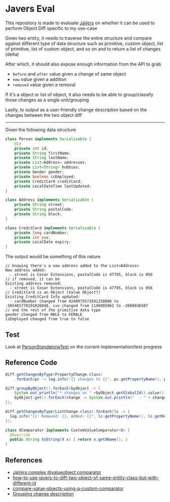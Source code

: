 # Javers Eval

This repository is made to evaluate [JaVers](https://javers.org/) on whether it can be used to perform Object Diff specific to my use-case

Given two entity, it needs to traverse the entire structure and compare against different type of data structure such as primitive, custom object, list of primitive, list of custom object, and so on and to return a list of changes (delta)

After which, it should also expose enough information from the API to grab

- `before` and `after` value given a change of same object
- `new` value given a addition
- `removed` value given a removal

If it's a object or list of object, it also needs to be able to group/classify those changes as a single unit/grouping

Lastly, to output as a user-friendly change description based on the changes between the two object diff

---

Given the following data structure

```java
class Person implements Serializable {
    @Id
    private int id;
    private String firstName;
    private String lastName;
    private List<Address> addresses;
    private List<String> hobbies;
    private Gender gender;
    private boolean isEmployed;
    private CreditCard creditCard;
    private LocalDateTime lastUpdated;
}

class Address implements Serializable {
    private String street;
    private String postalCode;
    private String block;
}

class CreditCard implements Serializable {
    private long cardNumber;
    private int cvv;
    private LocalDate expiry;
}
```

The output would be something of this nature

```
// knowing there's a new address added to the List<Address>
New address added:
  - street is Cesar Extensions, postalCode is 47795, block is 056
// if removed, it can be
Existing address removed:
  - street is Cesar Extensions, postalCode is 47795, block is 056
// CreditCard is an Object (Value Object?)
Existing CreditCard Info updated:
  - cardNumber changed from 4240975573591258006 to -585401770101026848, cvv changed from 1146085061 to -2006036587
// and the rest of the primitive data type
gender changed from MALE to FEMALE
isEmployed changed from true to false
```

## Test

Look at [PersonStandaloneTest](./src/test/java/com/bwgjoseph/javerseval/PersonStandaloneTest.java) on the current implementation/test progress

## Reference Code

```java
diff.getChangesByType(PropertyChange.class)
    .forEach(pc -> log.info("{} changes to {}", pc.getPropertyName(), pc.getAffectedObject()));

diff.groupByObject().forEach(byObject -> {
    System.out.println("* changes on " +byObject.getGlobalId().value() + " : ");
    byObject.get().forEach(change -> System.out.println("  - " + change));
});

diff.getChangesByType(ListChange.class).forEach(lc -> {
  log.info("{}: Removed: {}, Added: {}", lc.getPropertyName(), lc.getRemovedValues().toString(), lc.getAddedValues().toString());
});

class XComparator implements CustomValueComparator<X> {
  @Override
  public String toString(X x) { return x.getXName(); }
}
```

## References

- [JaVers complex @valueobject comparator](https://gist.github.com/hank-cp/3db40faed1dd9f02ababd86c2c9eaf8d)
- [how-to-use-javers-to-diff-two-object-of-same-entity-class-but-with-different-id](https://stackoverflow.com/questions/38519401/how-to-use-javers-to-diff-two-object-of-same-entity-class-but-with-different-id)
- [compare-value-objects-using-a-custom-comparator](https://stackoverflow.com/questions/47607126/compare-value-objects-using-a-custom-comparator)
- [Grouping change description](https://github.com/javers/javers/discussions/1128)

